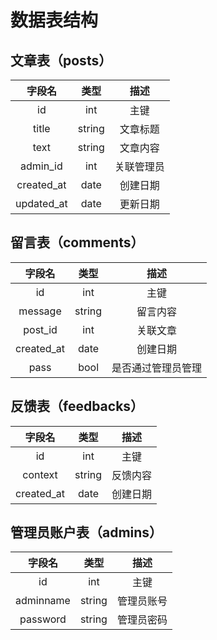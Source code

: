 数据表结构
====
## 文章表（posts）

字段名|类型|描述
:----:|:----:|:---:
id        |int   |主键
title     |string|文章标题
text      |string|文章内容
admin_id  |int   |关联管理员
created_at|date  |创建日期
updated_at|date  |更新日期

## 留言表（comments）

字段名|类型|描述
:----:|:----:|:---:
id        |int   |主键
message   |string|留言内容
post_id   |int   |关联文章
created_at|date  |创建日期
pass      |bool  |是否通过管理员管理

## 反馈表（feedbacks）

字段名|类型|描述
:----:|:----:|:---:
id        |int   |主键
context   |string|反馈内容
created_at|date  |创建日期

## 管理员账户表（admins）

字段名|类型|描述
:----:|:----:|:---:
id        |int     |主键
adminname |string  |管理员账号
password  |string  |管理员密码 


